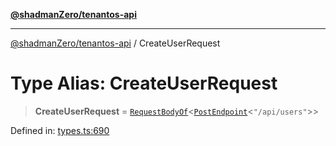 [**@shadmanZero/tenantos-api**](../README.md)

***

[@shadmanZero/tenantos-api](../globals.md) / CreateUserRequest

# Type Alias: CreateUserRequest

> **CreateUserRequest** = [`RequestBodyOf`](RequestBodyOf.md)\<[`PostEndpoint`](PostEndpoint.md)\<`"/api/users"`\>\>

Defined in: [types.ts:690](https://github.com/shadmanZero/tenantos-api/blob/507575e6d82ab5e3b8a10f708778a3645f250cd6/src/types.ts#L690)
